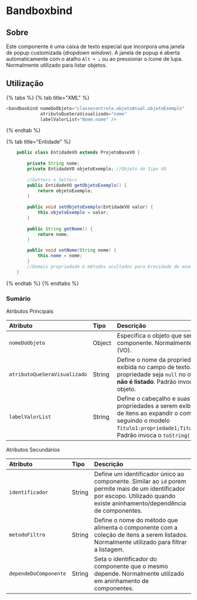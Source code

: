 # Bandboxbind

## Sobre

Este componente é uma caixa de texto especial que incorpora uma janela de popup customizada \(_dropdown window_\). A janela de popup é aberta automaticamente com o atalho `Alt + ↓` ou ao pressionar o ícone de lupa. Normalmente utilizado para listar objetos.

## Utilização

{% tabs %}
{% tab title="XML" %}
```java
<bandboxbind nomeDoObjeto="classecontrole.objetoAtual.objetoExemplo"
             atributoQueSeraVisualizado="nome" 
             labelValorList="Nome:nome" />
```
{% endtab %}

{% tab title="Entidade" %}
```java
	public class EntidadeVO extends ProjetoBaseVO {
		
		private String nome;
		private EntidadeVO objetoExemplo; //Objeto do tipo VO
		
		//Getters e Setters
		public EntidadeVO getObjetoExemplo() {
			return objetoExemplo;
		}
		
		public void setObjetoExemplo(EntidadeVO valor) {
			this.objetoExemplo = valor;
		}
		
		public String getNome() {
			return nome;
		}

		public void setNome(String nome) {
			this.nome = nome;
		}
		//Demais propriedade e métodos ocultados para brevidade do exemplo
	}
```
{% endtab %}
{% endtabs %}

### Sumário

Atributos Principais 

| **Atributo** | **Tipo** | **Descrição** |
| :--- | :--- | :--- |
| `nomeDoObjeto` | Object | Especifica o objeto que será vinculado ao componente. Normalmente uma Entidade \(VO\).  |
| `atributoQueSeraVisualizado` | String | Define o nome da propriedade que será exibida no campo de texto. Caso a propriedade seja `null` no objeto, o mesmo **não é listado**. Padrão invoca o `toString()` do objeto. |
| `labelValorList` | String | Define o cabeçalho e suas respectivas propriedades a serem exibidas na listagem de itens ao expandir o componente. Utilizar seguindo o modelo  `Titulo1:propriedade1;Titulo2:propriedade2`. Padrão invoca o `toString()` do objeto. |

Atributos Secundários

| **Atributo** | **Tipo** | **Descrição** |
| :--- | :--- | :--- |
| `identificador` | String | Define um identificador único ao componente. Similar ao `id` porem permite mais de um identificador por escopo. Utilizado quando existe aninhamento/dependência de componentes. |
| `metodoFiltro` | String | Define o nome do método que alimenta o componente com a coleção de itens a serem listados. Normalmente utilizado para filtrar a listagem. |
| `dependeDoComponente` | String | Seta o identificador do componente que o mesmo depende. Normalmente utilizado em aninhamento de componentes.  |



